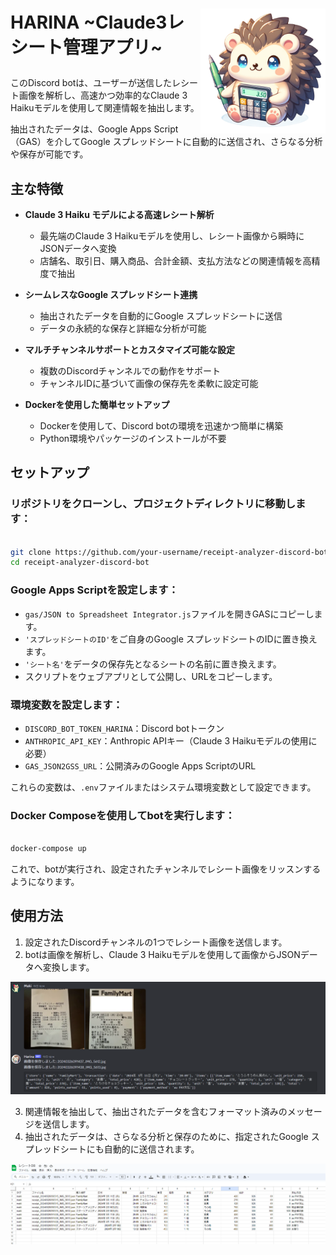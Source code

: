 
<h1>
<img src="https://raw.githubusercontent.com/Sunwood-ai-labs/Harina/main/docs/harina_icon.png" height=200px align="right"/>

HARINA ~Claude3レシート管理アプリ~

</h1>


このDiscord botは、ユーザーが送信したレシート画像を解析し、高速かつ効率的なClaude 3 Haikuモデルを使用して関連情報を抽出します。

抽出されたデータは、Google Apps Script（GAS）を介してGoogle スプレッドシートに自動的に送信され、さらなる分析や保存が可能です。

## 主な特徴

- **Claude 3 Haiku モデルによる高速レシート解析**
   - 最先端のClaude 3 Haikuモデルを使用し、レシート画像から瞬時にJSONデータへ変換
   - 店舗名、取引日、購入商品、合計金額、支払方法などの関連情報を高精度で抽出

- **シームレスなGoogle スプレッドシート連携**
   - 抽出されたデータを自動的にGoogle スプレッドシートに送信
   - データの永続的な保存と詳細な分析が可能

- **マルチチャンネルサポートとカスタマイズ可能な設定**
   - 複数のDiscordチャンネルでの動作をサポート
   - チャンネルIDに基づいて画像の保存先を柔軟に設定可能

- **Dockerを使用した簡単セットアップ**
   - Dockerを使用して、Discord botの環境を迅速かつ簡単に構築
   - Python環境やパッケージのインストールが不要

## セットアップ


### リポジトリをクローンし、プロジェクトディレクトリに移動します：


```bash

git clone https://github.com/your-username/receipt-analyzer-discord-bot.git
cd receipt-analyzer-discord-bot
```


### Google Apps Scriptを設定します：

- `gas/JSON to Spreadsheet Integrator.js`ファイルを開きGASにコピーします。
- `'スプレッドシートのID'`をご自身のGoogle スプレッドシートのIDに置き換えます。
- `'シート名'`をデータの保存先となるシートの名前に置き換えます。
- スクリプトをウェブアプリとして公開し、URLをコピーします。

### 環境変数を設定します：

- `DISCORD_BOT_TOKEN_HARINA`：Discord botトークン
- `ANTHROPIC_API_KEY`：Anthropic APIキー（Claude 3 Haikuモデルの使用に必要）
- `GAS_JSON2GSS_URL`：公開済みのGoogle Apps ScriptのURL

これらの変数は、`.env`ファイルまたはシステム環境変数として設定できます。


### Docker Composeを使用してbotを実行します：

```bash

docker-compose up
```

これで、botが実行され、設定されたチャンネルでレシート画像をリッスンするようになります。

## 使用方法

1. 設定されたDiscordチャンネルの1つでレシート画像を送信します。
2. botは画像を解析し、Claude 3 Haikuモデルを使用して画像からJSONデータへ変換します。

![](docs/image.png)

3. 関連情報を抽出して、抽出されたデータを含むフォーマット済みのメッセージを送信します。
4. 抽出されたデータは、さらなる分析と保存のために、指定されたGoogle スプレッドシートにも自動的に送信されます。

![](docs/image2.png)